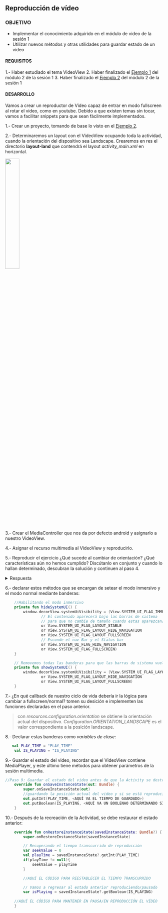  ## Reproducción de vídeo

### OBJETIVO 

- Implementar el conocimiento adquirido en el módulo de video de la sesión 1
- Utilizar nuevos métodos y otras utilidades para guardar estado de un video

#### REQUISITOS 

1.- Haber estudiado el tema VideoView
2. Haber finalizado el [Ejemplo 1](../Ejempo-01) del módulo 2 de la sesión 1
3. Haber finalizado el [Ejemplo 2](../Ejempo-02) del módulo 2 de la sesión 1

#### DESARROLLO

Vamos a crear un reproductor de Video capaz de entrar en modo fullscreen al rotar el video, como en youtube.
Debido a que existen temas sin tocar, vamos a facilitar snippets para que sean fácilmente implementados.

1.- Crear un proyecto, tomando de base lo visto en el [Ejemplo 2](../Ejempo-02). 

2.- Determinaremos un layout con el VideoView ocupando toda la actividad, cuando la orientación del dispositivo sea Landscape. Crearemos en res el directorio **layout-land** que contendrá  el layout *activity_main.xml* en horizontal.

<img src="Images/image01.png" width="30%">

3.- Crear el MediaController que nos da por defecto android y asignarlo a nuestro VideoView.

4.- Asignar el recurso multimedia al VideoView y reproducirlo.

5.- Reproducir el ejercicio ¿Qué sucede al cambiar de orientación? ¿Qué características aún no hemos cumplido? Discútanlo en conjunto y cuando lo hallan determinado, descubran la solución y continuen al paso 4.

<details>

<summary>Respuesta</summary>

Recordando el tema de ciclos de vida, cuando existe rotación, la actividad en curso se destruye y se crea una nueva, por lo que se necesita restaurar el estado del video. con esto tenemos que nos falta: 

* Entrar a modo fullscreen (ocultando las barras de sistema)
* Guardar el estado del video (si está pausado, el segundo en que estaba reproduciéndose)
	
</details>


6.- declarar estos métodos que se encargan de setear el modo inmersivo y el modo normal mediante banderas: 
```kotlin
    //Habilitando el modo inmersivo
    private fun hideSystemUI() {
        window.decorView.systemUiVisibility = (View.SYSTEM_UI_FLAG_IMMERSIVE
                // El contenido aparecerá bajo las barras de sistema
                // para que no cambie de tamaño cuando estas aparezcan/desaparezcan
                or View.SYSTEM_UI_FLAG_LAYOUT_STABLE
                or View.SYSTEM_UI_FLAG_LAYOUT_HIDE_NAVIGATION
                or View.SYSTEM_UI_FLAG_LAYOUT_FULLSCREEN
                // Esconde el nav Bar y el Status bar
                or View.SYSTEM_UI_FLAG_HIDE_NAVIGATION
                or View.SYSTEM_UI_FLAG_FULLSCREEN)
    }

    // Removemos todas las banderas para que las barras de sistema vuelvan a mostrarse
    private fun showSystemUI() {
        window.decorView.systemUiVisibility = (View.SYSTEM_UI_FLAG_LAYOUT_STABLE
                or View.SYSTEM_UI_FLAG_LAYOUT_HIDE_NAVIGATION
                or View.SYSTEM_UI_FLAG_LAYOUT_FULLSCREEN)
    }
```

7.- ¿En qué callback de nuestro ciclo de vida debería ir la lógica para cambiar a fullscreen/normal? tomen su desición e implementen las funciones declaradas en el paso anterior.

> con *resources.configuration.orientation* se obtiene la orientación actual del dispositivo. *Configuration.ORIENTATION_LANDSCAPE* es el valor correspondiente a la posición landscape.



8.- Declarar estas banderas como *variables de clase*: 
```kotlin
   val PLAY_TIME = "PLAY_TIME"
    val IS_PLAYING = "IS_PLAYING"
```

9.- Guardar el estado del video, recordar que el VideoView contiene MediaPlayer, y este último tiene métodos para obtener parámetros de la sesión multimedia.
```kotlin
//Paso 9: Guardar el estado del video antes de que la Activity se destruya
    override fun onSaveInstanceState(out: Bundle) {
        super.onSaveInstanceState(out)
        //guardando la posición actual del video y si se está reproduciendo
        out.putInt(PLAY_TIME, <AQUÍ VA EL TIEMPO DE GUARDADO>)
        out.putBoolean(IS_PLAYING, <AQUÍ VA UN BOOLENAO DETERMINANDO SI EL VIDEO ESTA REPRODUCIÉNDOSE>)
    }
```

10.- Después de la recreación de la Actividad, se debe restaurar el estado anterior:
```kotlin
    override fun onRestoreInstanceState(savedInstanceState: Bundle?) {
        super.onRestoreInstanceState(savedInstanceState)

        // Recuperando el tiempo transcurrido de reproducción
        var seekValue = 0
        val playTime = savedInstanceState?.getInt(PLAY_TIME)
        if(playTime != null){
            seekValue = playTime
        }

        //AQUÍ EL CÓDIGO PARA REESTABLECER EL TIEMPO TRANSCURRIDO

        // Vamos a regresar al estado anterior reproduciendo/pausado
        var isPlaying = savedInstanceState?.getBoolean(IS_PLAYING)
	
	//AQUÍ EL CÓDIGO PARA MANTENER EN PAUSA/EN REPRODUCCIÓN EL VÍDEO
    }
```



